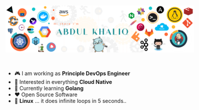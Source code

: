<img src="https://raw.githubusercontent.com/kha7iq/kha7iq/main/assets/banner.png" alt="Introduction Banner.." style="text-align: center; margin-bottom: 30px;" />

-   :video_game: I am working as **Principle DevOps Engineer**
-   :monocle_face: Interested in everything **Cloud Native**
-   :seedling: Currently learning **Golang**
-   :heart: Open Source Software
-   :penguin: **Linux** ... it does infinite loops in 5 seconds..
